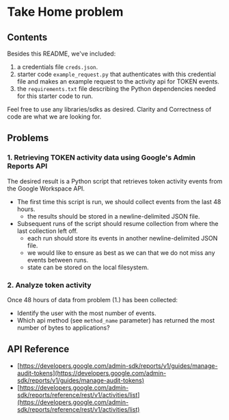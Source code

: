 # Take Home problem

## Contents

Besides this README, we've included:

1. a credentials file `creds.json`.
2. starter code `example_request.py` that authenticates with this credential file and makes an example request to the activity api for TOKEN events.
3. the `requirements.txt` file describing the Python dependencies needed for this starter code to run.

Feel free to use any libraries/sdks as desired.
Clarity and Correctness of code are what we are looking for.

## Problems

### 1. Retrieving TOKEN activity data using Google's Admin Reports API

The desired result is a Python script that retrieves token activity events from the Google Workspace API.

- The first time this script is run, we should collect events from the last 48 hours.
  - the results should be stored in a newline-delimited JSON file.
- Subsequent runs of the script should resume collection from where the last collection left off.
  - each run should store its events in another newline-delimited JSON file.  
  - we would like to ensure as best as we can that we do not miss any events between runs.
  - state can be stored on the local filesystem.

### 2. Analyze token activity

Once 48 hours of data from problem (1.) has been collected:

- Identify the user with the most number of events.
- Which api method (see `method_name` parameter) has returned the most number of bytes to applications?
  
## API Reference

- [https://developers.google.com/admin-sdk/reports/v1/guides/manage-audit-tokens](https://developers.google.com/admin-sdk/reports/v1/guides/manage-audit-tokens)  
- [https://developers.google.com/admin-sdk/reports/reference/rest/v1/activities/list](https://developers.google.com/admin-sdk/reports/reference/rest/v1/activities/list)  
